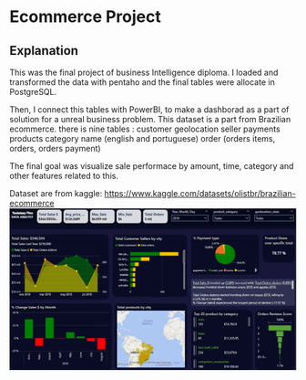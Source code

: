# Ecommerce Project 

## Explanation

This was the final project of business Intelligence diploma. I loaded and transformed the data with pentaho and the final tables were allocate in PostgreSQL.

Then, I connect this tables with PowerBI, to make a dashborad as a part of solution for a unreal business problem.
This dataset is a part from Brazilian ecommerce. there is nine tables : 
customer
geolocation
seller 
payments
products
category name (english and portuguese)
order (orders items, orders, orders payment)

The final goal was visualize sale performace by  amount, time, category and other features related to this.

Dataset are from kaggle: https://www.kaggle.com/datasets/olistbr/brazilian-ecommerce
![alt text](image.png)